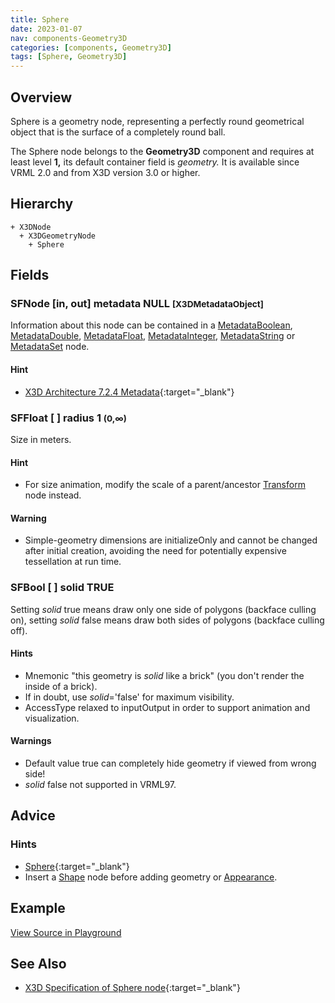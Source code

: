 ```yaml
---
title: Sphere
date: 2023-01-07
nav: components-Geometry3D
categories: [components, Geometry3D]
tags: [Sphere, Geometry3D]
---
```

<style>
.post h3 {
  word-spacing: 0.2em;
}
</style>

## Overview

Sphere is a geometry node, representing a perfectly round geometrical object that is the surface of a completely round ball.

The Sphere node belongs to the **Geometry3D** component and requires at least level **1,** its default container field is *geometry.* It is available since VRML 2.0 and from X3D version 3.0 or higher.

## Hierarchy

```
+ X3DNode
  + X3DGeometryNode
    + Sphere
```

## Fields

### SFNode [in, out] **metadata** NULL <small>[X3DMetadataObject]</small>

Information about this node can be contained in a [MetadataBoolean](/x_ite/components/core/metadataboolean/), [MetadataDouble](/x_ite/components/core/metadatadouble/), [MetadataFloat](/x_ite/components/core/metadatafloat/), [MetadataInteger](/x_ite/components/core/metadatainteger/), [MetadataString](/x_ite/components/core/metadatastring/) or [MetadataSet](/x_ite/components/core/metadataset/) node.

#### Hint

- [X3D Architecture 7.2.4 Metadata](https://www.web3d.org/specifications/X3Dv4/ISO-IEC19775-1v4-IS//Part01/components/core.html#Metadata){:target="_blank"}

### SFFloat [ ] **radius** 1 <small>(0,∞)</small>

Size in meters.

#### Hint

- For size animation, modify the scale of a parent/ancestor [Transform](/x_ite/components/grouping/transform/) node instead.

#### Warning

- Simple-geometry dimensions are initializeOnly and cannot be changed after initial creation, avoiding the need for potentially expensive tessellation at run time.

### SFBool [ ] **solid** TRUE

Setting *solid* true means draw only one side of polygons (backface culling on), setting *solid* false means draw both sides of polygons (backface culling off).

#### Hints

- Mnemonic "this geometry is *solid* like a brick" (you don't render the inside of a brick).
- If in doubt, use *solid*='false' for maximum visibility.
- AccessType relaxed to inputOutput in order to support animation and visualization.

#### Warnings

- Default value true can completely hide geometry if viewed from wrong side!
- *solid* false not supported in VRML97.

## Advice

### Hints

- [Sphere](https://en.wikipedia.org/wiki/Sphere){:target="_blank"}
- Insert a [Shape](/x_ite/components/shape/shape/) node before adding geometry or [Appearance](/x_ite/components/shape/appearance/).

## Example

<x3d-canvas src="https://create3000.github.io/media/examples/Geometry3D/Sphere/Sphere.x3d" update="auto"></x3d-canvas>

[View Source in Playground](/x_ite/playground/?url=https://create3000.github.io/media/examples/Geometry3D/Sphere/Sphere.x3d)

## See Also

- [X3D Specification of Sphere node](https://www.web3d.org/documents/specifications/19775-1/V4.0/Part01/components/geometry3D.html#Sphere){:target="_blank"}
